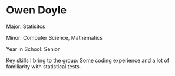 # Owen Doyle

Major: Statisitcs

Minor: Computer Science, Mathematics

Year in School: Senior

Key skills I bring to the group: Some coding experience and a lot of familiarity with statistical tests.
